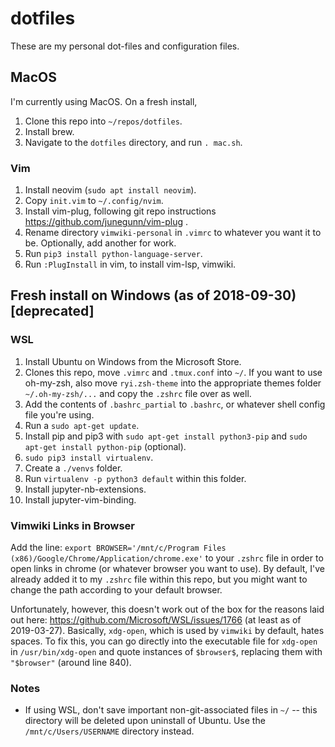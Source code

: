 # dotfiles
These are my personal dot-files and configuration files.

## MacOS
I'm currently using MacOS. On a fresh install,

1. Clone this repo into `~/repos/dotfiles`.
1. Install brew.
1. Navigate to the `dotfiles` directory, and run `. mac.sh`.

### Vim
1. Install neovim (`sudo apt install neovim`).
2. Copy `init.vim` to `~/.config/nvim`.
3. Install vim-plug, following git repo instructions https://github.com/junegunn/vim-plug .
4. Rename directory `vimwiki-personal` in `.vimrc` to whatever you want it to
   be. Optionally, add another for work.
5. Run `pip3 install python-language-server`.
6. Run `:PlugInstall` in vim, to install vim-lsp, vimwiki.

## Fresh install on Windows (as of 2018-09-30) [deprecated]

### WSL
1. Install Ubuntu on Windows from the Microsoft Store.
2. Clones this repo, move `.vimrc` and `.tmux.conf` into `~/`. If you want to
   use oh-my-zsh, also move `ryi.zsh-theme` into the appropriate themes folder
   `~/.oh-my-zsh/...` and copy the `.zshrc` file over as well.
3. Add the contents of `.bashrc_partial` to `.bashrc`, or whatever shell config
   file you're using.
4. Run a `sudo apt-get update`.
5. Install pip and pip3 with `sudo apt-get install python3-pip` and `sudo
   apt-get install python-pip` (optional).
6. `sudo pip3 install virtualenv`.
7. Create a `./venvs` folder.
8. Run `virtualenv -p python3 default` within this folder.
9. Install jupyter-nb-extensions.
10. Install jupyter-vim-binding.

### Vimwiki Links in Browser
Add the line:
`export BROWSER='/mnt/c/Program Files (x86)/Google/Chrome/Application/chrome.exe'`
to your `.zshrc` file in order to open links in chrome (or whatever browser you want to use). By default, I've already added it to my `.zshrc` file within this repo, but you might want to change the path according to your default browser.

Unfortunately, however, this doesn't work out of the box for the reasons laid out here: https://github.com/Microsoft/WSL/issues/1766 (at least as of 2019-03-27). Basically, `xdg-open`, which is used by `vimwiki` by default, hates spaces. To fix this, you can go directly into the executable file for `xdg-open` in `/usr/bin/xdg-open` and quote instances of `$browser$`, replacing them with `"$browser"` (around line 840).

### Notes
* If using WSL, don't save important non-git-associated files in `~/` -- this directory will be deleted upon uninstall of Ubuntu. Use the `/mnt/c/Users/USERNAME` directory instead.


